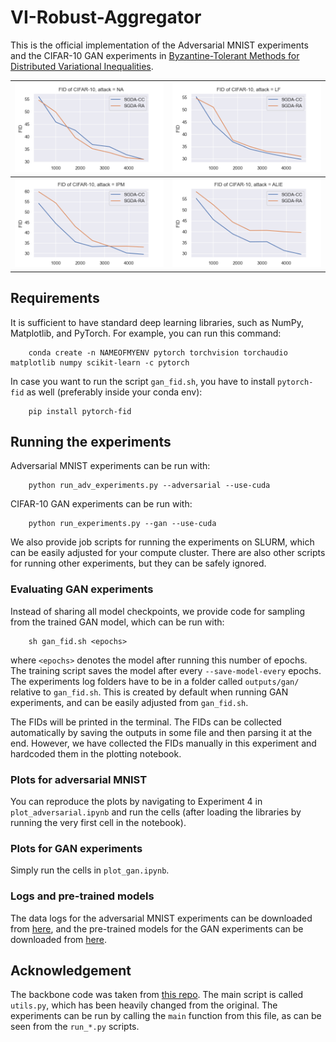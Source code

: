 # VI-Robust-Aggregator

This is the official implementation of the Adversarial MNIST experiments and the CIFAR-10 GAN experiments in [Byzantine-Tolerant Methods for Distributed Variational Inequalities](https://openreview.net/forum?id=ER0bcYXvvo).


| ![FID_NA](assets/FID_NA.png) | ![FID_LF](assets/FID_LF.png) |
|-|-|
| ![FID_IPM](assets/FID_IPM.png) |  ![FID_ALIE](assets/FID_ALIE.png) |

## Requirements
It is sufficient to have standard deep learning libraries, such as NumPy, Matplotlib, and PyTorch. For example, you can run this command:
```
    conda create -n NAMEOFMYENV pytorch torchvision torchaudio matplotlib numpy scikit-learn -c pytorch
```

In case you want to run the script `gan_fid.sh`, you have to install `pytorch-fid` as well (preferably inside your conda env):
```
    pip install pytorch-fid
```

## Running the experiments
Adversarial MNIST experiments can be run with:
```
    python run_adv_experiments.py --adversarial --use-cuda
```
CIFAR-10 GAN experiments can be run with:
```
    python run_experiments.py --gan --use-cuda
```

We also provide job scripts for running the experiments on SLURM, which can be easily adjusted for your compute cluster. There are also other scripts for running other experiments, but they can be safely ignored.

### Evaluating GAN experiments
Instead of sharing all model checkpoints, we provide code for sampling from the trained GAN model, which can be run with:
```
    sh gan_fid.sh <epochs>
```
where `<epochs>` denotes the model after running this number of epochs. The training script saves the model after every `--save-model-every` epochs.
The experiments log folders have to be in a folder called `outputs/gan/` relative to `gan_fid.sh`. This is created by default when running GAN experiments, and can be easily adjusted from `gan_fid.sh`.

The FIDs will be printed in the terminal. The FIDs can be collected automatically by saving the outputs in some file and then parsing it at the end. However, we have collected the FIDs manually in this experiment and hardcoded them in the plotting notebook.

### Plots for adversarial MNIST
You can reproduce the plots by navigating to Experiment 4 in `plot_adversarial.ipynb` and run the cells (after loading the libraries by running the very first cell in the notebook).

### Plots for GAN experiments
Simply run the cells in `plot_gan.ipynb`.

### Logs and pre-trained models
The data logs for the adversarial MNIST experiments can be downloaded from [here](https://mbzuaiac-my.sharepoint.com/:u:/g/personal/abdulla_almansoori_mbzuai_ac_ae/EUTVcCN66oJMvsxtTlPeWLUBtCmWIAAUtUZvmco_qTW98A?e=32oxeL), and the pre-trained models for the GAN experiments can be downloaded from [here](https://mbzuaiac-my.sharepoint.com/:u:/g/personal/abdulla_almansoori_mbzuai_ac_ae/Ebd8_9NefVdDsn5UFCGKdrcB3WKtLZqWXYqq7Vrl1BqGOw?e=Im7cOq).


## Acknowledgement
The backbone code was taken from [this repo](https://github.com/epfml/byzantine-robust-noniid-optimizer). The main script is called `utils.py`, which has been heavily changed from the original. The experiments can be run by calling the `main` function from this file, as can be seen from the `run_*.py` scripts.


